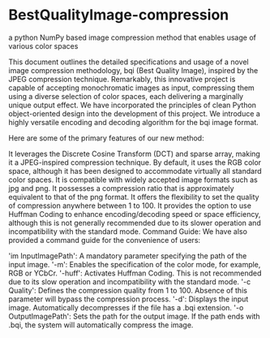 # BestQualityImage-compression
a python NumPy based image compression method that enables usage of various color spaces

This document outlines the detailed specifications and usage of a novel image compression methodology, bqi (Best Quality Image), inspired by the JPEG compression technique. Remarkably, this innovative project is capable of accepting monochromatic images as input, compressing them using a diverse selection of color spaces, each delivering a marginally unique output effect. We have incorporated the principles of clean Python object-oriented design into the development of this project. We introduce a highly versatile encoding and decoding algorithm for the bqi image format. 

Here are some of the primary features of our new method:

It leverages the Discrete Cosine Transform (DCT) and sparse array, making it a JPEG-inspired compression technique.
By default, it uses the RGB color space, although it has been designed to accommodate virtually all standard color spaces.
It is compatible with widely accepted image formats such as jpg and png.
It possesses a compression ratio that is approximately equivalent to that of the png format.
It offers the flexibility to set the quality of compression anywhere between 1 to 100.
It provides the option to use Huffman Coding to enhance encoding/decoding speed or space efficiency, although this is not generally recommended due to its slower operation and incompatibility with the standard mode.
Command Guide:
We have also provided a command guide for the convenience of users:

'im InputImagePath': A mandatory parameter specifying the path of the input image.
'-m': Enables the specification of the color mode, for example, RGB or YCbCr.
'-huff': Activates Huffman Coding. This is not recommended due to its slow operation and incompatibility with the standard mode.
'-c Quality': Defines the compression quality from 1 to 100. Absence of this parameter will bypass the compression process.
'-d': Displays the input image. Automatically decompresses if the file has a .bqi extension.
'-o OutputImagePath': Sets the path for the output image. If the path ends with .bqi, the system will automatically compress the image.

